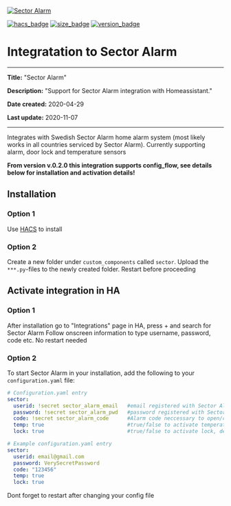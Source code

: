 [![Sector Alarm](https://github.com/gjohansson-ST/sector/blob/master/logos/logo.png)](https://www.sectoralarm.se/)

[![hacs_badge](https://img.shields.io/badge/HACS-Default-orange.svg?style=for-the-badge&cacheSeconds=3600)](https://github.com/custom-components/hacs)
[![size_badge](https://img.shields.io/github/repo-size/gjohansson-ST/sector?style=for-the-badge&cacheSeconds=3600)](https://github.com/gjohansson-ST/sector)
[![version_badge](https://img.shields.io/github/v/release/gjohansson-ST/sector?label=Latest%20release&style=for-the-badge&cacheSeconds=3600)](https://github.com/gjohansson-ST/sector)


# Integratation to Sector Alarm
---
**Title:** "Sector Alarm"

**Description:** "Support for Sector Alarm integration with Homeassistant."

**Date created:** 2020-04-29

**Last update:** 2020-11-07

---

Integrates with Swedish Sector Alarm home alarm system (most likely works in all countries serviced by Sector Alarm).
Currently supporting alarm, door lock and temperature sensors

**From version v.0.2.0 this integration supports config_flow, see details below for installation and activation details!**

## Installation

### Option 1

Use [HACS](https://hacs.xyz/) to install

### Option 2

Create a new folder under `custom_components` called `sector`. Upload the `***.py`-files to the newly created folder.
Restart before proceeding


## Activate integration in HA

### Option 1

After installation go to "Integrations" page in HA, press + and search for Sector Alarm
Follow onscreen information to type username, password, code etc.
No restart needed

### Option 2

To start Sector Alarm in your installation, add the following to your `configuration.yaml` file:

```yaml
# Configuration.yaml entry
sector:
  userid: !secret sector_alarm_email   #email registered with Sector Alarm
  password: !secret sector_alarm_pwd   #password registered with Sector Alarm
  code: !secret sector_alarm_code      #Alarm code neccessary to open/close lock and arm/disarm alarmpanel
  temp: true                           #true/false to activate temperature sensors, default is true (if exist in SA system)
  lock: true                           #true/false to activate lock, default is true (if exist in SA system)
```

```yaml
# Example configuration.yaml entry
sector:
  userid: email@gmail.com
  password: VerySecretPassword
  code: "123456"
  temp: true
  lock: true
```
Dont forget to restart after changing your config file
